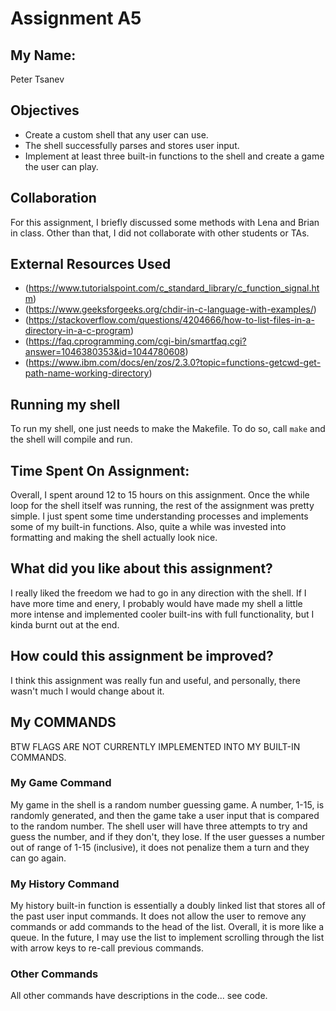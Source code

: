 # Assignment A5

## My Name:
Peter Tsanev

##  Objectives
* Create a custom shell that any user can use.
* The shell successfully parses and stores user input.
* Implement at least three built-in functions to the shell and create a game the user can play.

## Collaboration
For this assignment, I briefly discussed some methods with Lena and Brian in class. Other than that, I did not
collaborate with other students or TAs.

## External Resources Used
* (https://www.tutorialspoint.com/c_standard_library/c_function_signal.htm)
* (https://www.geeksforgeeks.org/chdir-in-c-language-with-examples/)
* (https://stackoverflow.com/questions/4204666/how-to-list-files-in-a-directory-in-a-c-program)
* (https://faq.cprogramming.com/cgi-bin/smartfaq.cgi?answer=1046380353&id=1044780608)
* (https://www.ibm.com/docs/en/zos/2.3.0?topic=functions-getcwd-get-path-name-working-directory)

## Running my shell
To run my shell, one just needs to make the Makefile. To do so, call `make` and the shell will compile and run.

## Time Spent On Assignment:
Overall, I spent around 12 to 15 hours on this assignment. Once the while loop for the shell itself was running, the
rest of the assignment was pretty simple. I just spent some time understanding processes and implements some of my
built-in functions. Also, quite a while was invested into formatting and making the shell actually look nice.

## What did you like about this assignment?
I really liked the freedom we had to go in any direction with the shell. If I have more time and enery, I probably would
have made my shell a little more intense and implemented cooler built-ins with full functionality, but I kinda burnt out
at the end.

## How could this assignment be improved?
I think this assignment was really fun and useful, and personally, there wasn't much I would change about it.

## My COMMANDS 
BTW FLAGS ARE NOT CURRENTLY IMPLEMENTED INTO MY BUILT-IN COMMANDS.

### My Game Command
My game in the shell is a random number guessing game. A number, 1-15, is randomly generated, and then the game take a
user input that is compared to the random number. The shell user will have three attempts to try and guess the number,
and if they don't, they lose. If the user guesses a number out of range of 1-15 (inclusive), it does not penalize them a
turn and they can go again.

### My History Command
My history built-in function is essentially a doubly linked list that stores all of the past user input commands. It
does not allow the user to remove any commands or add commands to the head of the list. Overall, it is more like a
queue. In the future, I may use the list to implement scrolling through the list with arrow keys to re-call previous
commands.

### Other Commands
All other commands have descriptions in the code... see code.


